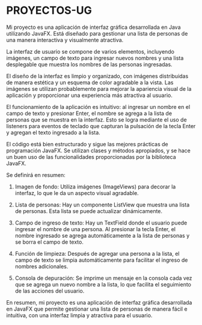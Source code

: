 # PROYECTOS-UG
Mi proyecto es una aplicación de interfaz gráfica desarrollada en Java utilizando JavaFX. Está diseñado para gestionar una lista de personas de una manera interactiva y visualmente atractiva.

La interfaz de usuario se compone de varios elementos, incluyendo imágenes, un campo de texto para ingresar nuevos nombres y una lista desplegable que muestra los nombres de las personas ingresadas.

El diseño de la interfaz es limpio y organizado, con imágenes distribuidas de manera estética y un esquema de color agradable a la vista. Las imágenes se utilizan probablemente para mejorar la apariencia visual de la aplicación y proporcionar una experiencia más atractiva al usuario.

El funcionamiento de la aplicación es intuitivo: al ingresar un nombre en el campo de texto y presionar Enter, el nombre se agrega a la lista de personas que se muestra en la interfaz. Esto se logra mediante el uso de listeners para eventos de teclado que capturan la pulsación de la tecla Enter y agregan el texto ingresado a la lista.

El código está bien estructurado y sigue las mejores prácticas de programación JavaFX. Se utilizan clases y métodos apropiados, y se hace un buen uso de las funcionalidades proporcionadas por la biblioteca JavaFX.

Se definirá en resumen:
1. Imagen de fondo: Utiliza imágenes (ImageViews) para decorar la interfaz, lo que le da un aspecto visual agradable.

2. Lista de personas: Hay un componente ListView que muestra una lista de personas. Esta lista se puede actualizar dinámicamente.

3. Campo de ingreso de texto: Hay un TextField donde el usuario puede ingresar el nombre de una persona. Al presionar la tecla Enter, el nombre ingresado se agrega automáticamente a la lista de personas y se borra el campo de texto.

4. Función de limpieza: Después de agregar una persona a la lista, el campo de texto se limpia automáticamente para facilitar el ingreso de nombres adicionales.

5. Consola de depuración: Se imprime un mensaje en la consola cada vez que se agrega un nuevo nombre a la lista, lo que facilita el seguimiento de las acciones del usuario.

En resumen, mi proyecto es una aplicación de interfaz gráfica desarrollada en JavaFX que permite gestionar una lista de personas de manera fácil e intuitiva, con una interfaz limpia y atractiva para el usuario.